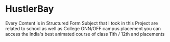 # HustlerBay
 Every Content is in Structured Form
Subject that I took in this Project are related to school as well as College ONN/OFF campus placement 
you can access the India's best animated course of class 11th / 12th and placements
